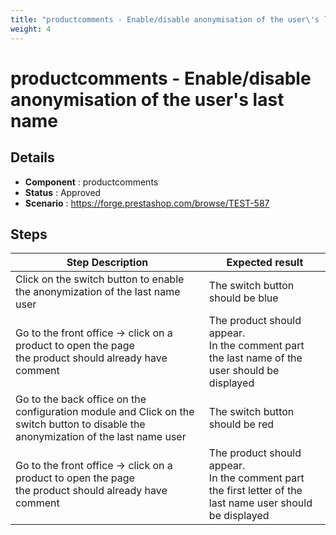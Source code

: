 ```yaml
---
title: "productcomments - Enable/disable anonymisation of the user\'s last name"
weight: 4
---
```


# productcomments - Enable/disable anonymisation of the user\'s last name
## Details
* **Component** : productcomments
* **Status** : Approved
* **Scenario** : https://forge.prestashop.com/browse/TEST-587

## Steps
| Step Description | Expected result |
| ----- | ----- |
| Click on the switch button to enable the anonymization of the last name user | The switch button should be blue |
| Go to the front office -> click on a product to open the page<br>the product should already have comment | The product should appear.<br>In the comment part the last name of the user should be displayed |
| Go to the back office on the configuration module and Click on the switch button to disable the anonymization of the last name user | The switch button should be red |
| Go to the front office -> click on a product to open the page<br>the product should already have comment | The product should appear.<br>In the comment part the first letter of the last name user should be displayed |